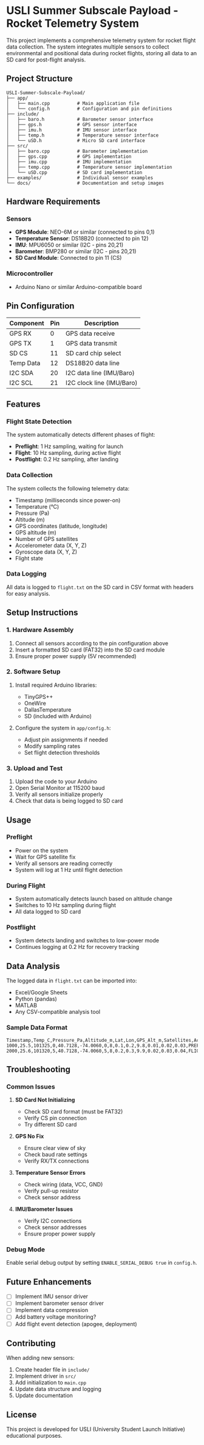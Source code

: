 # USLI Summer Subscale Payload - Rocket Telemetry System

This project implements a comprehensive telemetry system for rocket flight data collection. The system integrates multiple sensors to collect environmental and positional data during rocket flights, storing all data to an SD card for post-flight analysis.

## Project Structure

```
USLI-Summer-Subscale-Payload/
├── app/
│   ├── main.cpp          # Main application file
│   └── config.h          # Configuration and pin definitions
├── include/
│   ├── baro.h            # Barometer sensor interface
│   ├── gps.h             # GPS sensor interface
│   ├── imu.h             # IMU sensor interface
│   ├── temp.h            # Temperature sensor interface
│   └── uSD.h             # Micro SD card interface
├── src/
│   ├── baro.cpp          # Barometer implementation
│   ├── gps.cpp           # GPS implementation
│   ├── imu.cpp           # IMU implementation
│   ├── temp.cpp          # Temperature sensor implementation
│   └── uSD.cpp           # SD card implementation
├── examples/             # Individual sensor examples
└── docs/                 # Documentation and setup images
```

## Hardware Requirements

### Sensors
- **GPS Module**: NEO-6M or similar (connected to pins 0,1)
- **Temperature Sensor**: DS18B20 (connected to pin 12)
- **IMU**: MPU6050 or similar (I2C - pins 20,21)
- **Barometer**: BMP280 or similar (I2C - pins 20,21)
- **SD Card Module**: Connected to pin 11 (CS)

### Microcontroller
- Arduino Nano or similar Arduino-compatible board

## Pin Configuration

| Component | Pin | Description |
|-----------|-----|-------------|
| GPS RX    | 0   | GPS data receive |
| GPS TX    | 1   | GPS data transmit |
| SD CS     | 11  | SD card chip select |
| Temp Data | 12  | DS18B20 data line |
| I2C SDA   | 20  | I2C data line (IMU/Baro) |
| I2C SCL   | 21  | I2C clock line (IMU/Baro) |

## Features

### Flight State Detection
The system automatically detects different phases of flight:
- **Preflight**: 1 Hz sampling, waiting for launch
- **Flight**: 10 Hz sampling, during active flight
- **Postflight**: 0.2 Hz sampling, after landing

### Data Collection
The system collects the following telemetry data:
- Timestamp (milliseconds since power-on)
- Temperature (°C)
- Pressure (Pa)
- Altitude (m)
- GPS coordinates (latitude, longitude)
- GPS altitude (m)
- Number of GPS satellites
- Accelerometer data (X, Y, Z)
- Gyroscope data (X, Y, Z)
- Flight state

### Data Logging
All data is logged to `flight.txt` on the SD card in CSV format with headers for easy analysis.

## Setup Instructions

### 1. Hardware Assembly
1. Connect all sensors according to the pin configuration above
2. Insert a formatted SD card (FAT32) into the SD card module
3. Ensure proper power supply (5V recommended)

### 2. Software Setup
1. Install required Arduino libraries:
   - TinyGPS++
   - OneWire
   - DallasTemperature
   - SD (included with Arduino)

2. Configure the system in `app/config.h`:
   - Adjust pin assignments if needed
   - Modify sampling rates
   - Set flight detection thresholds

### 3. Upload and Test
1. Upload the code to your Arduino
2. Open Serial Monitor at 115200 baud
3. Verify all sensors initialize properly
4. Check that data is being logged to SD card

## Usage

### Preflight
- Power on the system
- Wait for GPS satellite fix
- Verify all sensors are reading correctly
- System will log at 1 Hz until flight detection

### During Flight
- System automatically detects launch based on altitude change
- Switches to 10 Hz sampling during flight
- All data logged to SD card

### Postflight
- System detects landing and switches to low-power mode
- Continues logging at 0.2 Hz for recovery tracking

## Data Analysis

The logged data in `flight.txt` can be imported into:
- Excel/Google Sheets
- Python (pandas)
- MATLAB
- Any CSV-compatible analysis tool

### Sample Data Format
```csv
Timestamp,Temp_C,Pressure_Pa,Altitude_m,Lat,Lon,GPS_Alt_m,Satellites,Accel_X,Accel_Y,Accel_Z,Gyro_X,Gyro_Y,Gyro_Z,FlightState
1000,25.5,101325,0,40.7128,-74.0060,0,8,0.1,0.2,9.8,0.01,0.02,0.03,PREFLIGHT
2000,25.6,101320,5,40.7128,-74.0060,5,8,0.2,0.3,9.9,0.02,0.03,0.04,FLIGHT
```

## Troubleshooting

### Common Issues

1. **SD Card Not Initializing**
   - Check SD card format (must be FAT32)
   - Verify CS pin connection
   - Try different SD card

2. **GPS No Fix**
   - Ensure clear view of sky
   - Check baud rate settings
   - Verify RX/TX connections

3. **Temperature Sensor Errors**
   - Check wiring (data, VCC, GND)
   - Verify pull-up resistor
   - Check sensor address

4. **IMU/Barometer Issues**
   - Verify I2C connections
   - Check sensor addresses
   - Ensure proper power supply

### Debug Mode
Enable serial debug output by setting `ENABLE_SERIAL_DEBUG true` in `config.h`.

## Future Enhancements

- [ ] Implement IMU sensor driver
- [ ] Implement barometer sensor driver
- [ ] Implement data compression
- [ ] Add battery voltage monitoring?
- [ ] Add flight event detection (apogee, deployment)

## Contributing

When adding new sensors:
1. Create header file in `include/`
2. Implement driver in `src/`
3. Add initialization to `main.cpp`
4. Update data structure and logging
5. Update documentation

## License

This project is developed for USLI (University Student Launch Initiative) educational purposes.
